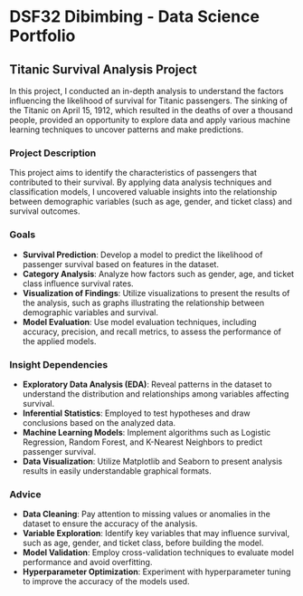 # DSF32 Dibimbing - Data Science Portfolio

## Titanic Survival Analysis Project

In this project, I conducted an in-depth analysis to understand the factors influencing the likelihood of survival for Titanic passengers. The sinking of the Titanic on April 15, 1912, which resulted in the deaths of over a thousand people, provided an opportunity to explore data and apply various machine learning techniques to uncover patterns and make predictions.

### Project Description

This project aims to identify the characteristics of passengers that contributed to their survival. By applying data analysis techniques and classification models, I uncovered valuable insights into the relationship between demographic variables (such as age, gender, and ticket class) and survival outcomes.

### Goals

- **Survival Prediction**: Develop a model to predict the likelihood of passenger survival based on features in the dataset.
- **Category Analysis**: Analyze how factors such as gender, age, and ticket class influence survival rates.
- **Visualization of Findings**: Utilize visualizations to present the results of the analysis, such as graphs illustrating the relationship between demographic variables and survival.
- **Model Evaluation**: Use model evaluation techniques, including accuracy, precision, and recall metrics, to assess the performance of the applied models.

### Insight Dependencies

- **Exploratory Data Analysis (EDA)**: Reveal patterns in the dataset to understand the distribution and relationships among variables affecting survival.
- **Inferential Statistics**: Employed to test hypotheses and draw conclusions based on the analyzed data.
- **Machine Learning Models**: Implement algorithms such as Logistic Regression, Random Forest, and K-Nearest Neighbors to predict passenger survival.
- **Data Visualization**: Utilize Matplotlib and Seaborn to present analysis results in easily understandable graphical formats.

### Advice

- **Data Cleaning**: Pay attention to missing values or anomalies in the dataset to ensure the accuracy of the analysis.
- **Variable Exploration**: Identify key variables that may influence survival, such as age, gender, and ticket class, before building the model.
- **Model Validation**: Employ cross-validation techniques to evaluate model performance and avoid overfitting.
- **Hyperparameter Optimization**: Experiment with hyperparameter tuning to improve the accuracy of the models used.
